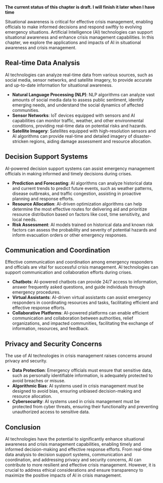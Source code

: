 **The current status of this chapter is draft. I will finish it later when I have time**

Situational awareness is critical for effective crisis management, enabling officials to make informed decisions and respond swiftly to evolving emergency situations. Artificial Intelligence (AI) technologies can support situational awareness and enhance crisis management capabilities. In this chapter, we explore the applications and impacts of AI in situational awareness and crisis management.

Real-time Data Analysis
-----------------------

AI technologies can analyze real-time data from various sources, such as social media, sensor networks, and satellite imagery, to provide accurate and up-to-date information for situational awareness.

* **Natural Language Processing (NLP)**: NLP algorithms can analyze vast amounts of social media data to assess public sentiment, identify emerging needs, and understand the social dynamics of affected communities.
* **Sensor Networks**: IoT devices equipped with sensors and AI capabilities can monitor traffic, weather, and other environmental conditions, providing real-time data on potential risks and hazards.
* **Satellite Imagery**: Satellites equipped with high-resolution sensors and AI algorithms can provide real-time and detailed imagery of disaster-stricken regions, aiding damage assessment and resource allocation.

Decision Support Systems
------------------------

AI-powered decision support systems can assist emergency management officials in making informed and timely decisions during crises.

* **Prediction and Forecasting**: AI algorithms can analyze historical data and current trends to predict future events, such as weather patterns, disease outbreaks, and traffic congestion, assisting in proactive planning and response efforts.
* **Resource Allocation**: AI-driven optimization algorithms can help determine the most effective routes for delivering aid and prioritize resource distribution based on factors like cost, time sensitivity, and local needs.
* **Risk Assessment**: AI models trained on historical data and known risk factors can assess the probability and severity of potential hazards and inform evacuation orders or other emergency responses.

Communication and Coordination
------------------------------

Effective communication and coordination among emergency responders and officials are vital for successful crisis management. AI technologies can support communication and collaboration efforts during crises.

* **Chatbots**: AI-powered chatbots can provide 24/7 access to information, answer frequently asked questions, and guide individuals through emergency procedures.
* **Virtual Assistants**: AI-driven virtual assistants can assist emergency responders in coordinating resources and tasks, facilitating efficient and effective response efforts.
* **Collaborative Platforms**: AI-powered platforms can enable efficient communication and collaboration between authorities, relief organizations, and impacted communities, facilitating the exchange of information, resources, and feedback.

Privacy and Security Concerns
-----------------------------

The use of AI technologies in crisis management raises concerns around privacy and security.

* **Data Protection**: Emergency officials must ensure that sensitive data, such as personally identifiable information, is adequately protected to avoid breaches or misuse.
* **Algorithmic Bias**: AI systems used in crisis management must be designed to avoid bias, ensuring unbiased decision-making and resource allocation.
* **Cybersecurity**: AI systems used in crisis management must be protected from cyber threats, ensuring their functionality and preventing unauthorized access to sensitive data.

Conclusion
----------

AI technologies have the potential to significantly enhance situational awareness and crisis management capabilities, enabling timely and informed decision-making and effective response efforts. From real-time data analysis to decision support systems, communication and coordination, and addressing privacy and security concerns, AI can contribute to more resilient and effective crisis management. However, it is crucial to address ethical considerations and ensure transparency to maximize the positive impacts of AI in crisis management.

